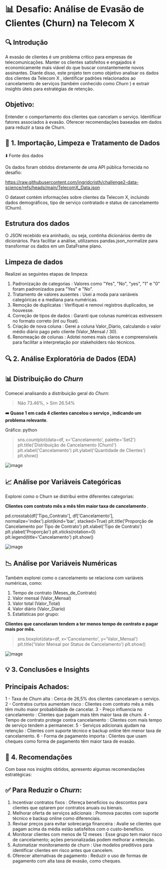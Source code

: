 # 📊 Desafio: Análise de Evasão de Clientes (Churn) na Telecom X

## 🔍 Introdução

A evasão de clientes é um problema crítico para empresas de telecomunicações. Manter os clientes satisfeitos e engajados é economicamente mais viável do que buscar constantemente novos assinantes. Diante disso, este projeto tem como objetivo analisar os dados dos clientes da Telecom X , identificar padrões relacionados ao cancelamento de serviços (também conhecido como *Churn* ) e extrair insights úteis para estratégias de retenção.

## Objetivo:
Entender o comportamento dos clientes que cancelam o serviço.
Identificar fatores associados à evasão.
Oferecer recomendações baseadas em dados para reduzir a taxa de Churn.

## 🧹 1. Importação, Limpeza e Tratamento de Dados
⬇️ Fonte dos dados

Os dados foram obtidos diretamente de uma API pública fornecida no desafio:

https://raw.githubusercontent.com/ingridcristh/challenge2-data-science/refs/heads/main/TelecomX_Data.json 

O dataset contém informações sobre clientes da Telecom X, incluindo dados demográficos, tipo de serviço contratado e status de cancelamento (Churn).

## Estrutura dos dados
O JSON recebido era aninhado, ou seja, continha dicionários dentro de dicionários. Para facilitar a análise, utilizamos pandas.json_normalize para transformar os dados em um DataFrame plano.

## Limpeza de dados
Realizei as seguintes etapas de limpeza:

1. Padronização de categorias : Valores como "Yes", "No", "yes", "1" e "0" foram padronizados para "Yes" e "No".
2. Tratamento de valores ausentes : Usei a moda para variáveis categóricas e a mediana para numéricas.
3. Remoção de duplicatas : Verifiquei e removi registros duplicados, se houvesse.
4. Correção de tipos de dados : Garanti que colunas numéricas estivessem no formato correto (int ou float).
5. Criação de nova coluna : Gerei a coluna Valor_Diario, calculando o valor médio diário pago pelo cliente (Valor_Mensal / 30).
7. Renomeação de colunas : Adotei nomes mais claros e compreensíveis para facilitar a interpretação por stakeholders não técnicos.

## 🔍 2. Análise Exploratória de Dados (EDA)

## 📊 Distribuição do *Churn*
Comecei analisando a distribuição geral do *Churn*:
> Não	73.46%, > Sim	26.54%

**➡️ Quase 1 em cada 4 clientes cancelou o serviço , indicando um problema relevante**.

Gráfico:
python

>sns.countplot(data=df, x='Cancelamento', palette='Set2')
plt.title('Distribuição de Cancelamento (Churn)')
plt.xlabel('Cancelamento')
plt.ylabel('Quantidade de Clientes')
plt.show()

![image](https://github.com/user-attachments/assets/75571cf0-6ae9-4f54-b8bc-a8306bac358e)

## 📈 Análise por Variáveis Categóricas
Explorei como o Churn se distribui entre diferentes categorias:

**Clientes com contrato mês a mês têm maior taxa de cancelamento** .

pd.crosstab(df['Tipo_Contrato'], df['Cancelamento'], normalize='index').plot(kind='bar', stacked=True)
plt.title('Proporção de Cancelamento por Tipo de Contrato')
plt.xlabel('Tipo de Contrato')
plt.ylabel('Proporção')
plt.xticks(rotation=0)
plt.legend(title='Cancelamento')
plt.show()

![image](https://github.com/user-attachments/assets/b2f66dd6-4037-4932-8cf2-39929d59e29f)


## 📉 Análise por Variáveis Numéricas

Também explorei como o cancelamento se relaciona com variáveis numéricas, como:

1. Tempo de contrato (Meses_de_Contrato)
2. Valor mensal (Valor_Mensal)
3. Valor total (Valor_Total)
4. Valor diário (Valor_Diario)
5. Estatísticas por grupo:


**Clientes que cancelaram tendem a ter menos tempo de contrato e pagar mais por mês.**

> sns.boxplot(data=df, x='Cancelamento', y='Valor_Mensal')
plt.title('Valor Mensal por Status de Cancelamento')
plt.show()

![image](https://github.com/user-attachments/assets/923c5382-5e51-406c-94ca-97c6a1265be6)


## 💡 3. Conclusões e Insights

## Principais Achados:
1 - Taxa de *Churn* alta : Cerca de 26,5% dos clientes cancelaram o serviço.
2 - Contratos curtos aumentam risco : Clientes com contrato mês a mês têm muito maior probabilidade de cancelar.
3 - Preço influencia no cancelamento : Clientes que pagam mais têm maior taxa de churn.
4 - Tempo de contrato protege contra cancelamento : Clientes com mais tempo de serviço tendem a permanecer.
5 - Serviços adicionais ajudam na retenção : Clientes com suporte técnico e backup online têm menor taxa de cancelamento.
6 - Forma de pagamento importa : Clientes que usam cheques como forma de pagamento têm maior taxa de evasão.


## 📌 4. Recomendações
Com base nos insights obtidos, apresento algumas recomendações estratégicas:

## ✅ Para Reduzir o *Churn*:

1. Incentivar contratos fixos : Ofereça benefícios ou descontos para clientes que optarem por contratos anuais ou bienais.
2. Melhorar oferta de serviços adicionais : Promova pacotes com suporte técnico e backup online como diferenciais.
3. Revisar preços para evitar sobrecarga financeira : Avalie se clientes que pagam acima da média estão satisfeitos com o custo-benefício.
4. Monitorar clientes com menos de 12 meses : Esse grupo tem maior risco de cancelamento; ações personalizadas podem melhorar a retenção.
5. Automatizar monitoramento de churn : Use modelos preditivos para identificar clientes em risco antes que cancelem.
6. Oferecer alternativas de pagamento : Reduzir o uso de formas de pagamento com alta taxa de evasão, como cheques.
